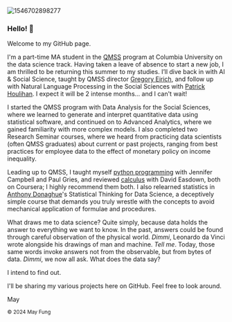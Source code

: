![1546702898277](https://user-images.githubusercontent.com/112728848/202857943-afcb5565-921d-45be-a36b-b4ff538e26b0.jpg)

<h3>Hello! 👋</h3>

Welcome to my GitHub page. 

I'm a part-time MA student in the [QMSS](https://qmss.columbia.edu/) program at Columbia University on the data science track. Having taken a leave of absence to start a new job, I am thrilled to be returning this summer to my studies. I’ll dive back in with AI & Social Science, taught by QMSS director [Gregory Eirich](https://www.linkedin.com/in/greg-eirich-2541598/), and follow up with Natural Language Processing in the Social Sciences with [Patrick Houlihan](https://www.linkedin.com/in/patrick-houlihan-ph-d-mba-9310642/). I expect it will be 2 intense months… and I can't wait!

I started the QMSS program with Data Analysis for the Social Sciences, where we learned to generate and interpret quantitative data using statistical software, and continued on to Advanced Analytics, where we gained familiarity with more complex models. I also completed two Research Seminar courses, where we heard from practicing data scientists (often QMSS graduates) about current or past projects, ranging from best practices for employee data to the effect of monetary policy on income inequality.

Leading up to QMSS, I taught myself [python programming](https://www.coursera.org/learn/learn-to-program) with Jennifer Campbell and Paul Gries, and reviewed [calculus](https://www.coursera.org/learn/introduction-to-calculus) with David Easdown, both on Coursera; I highly recommend them both. I also relearned statistics in [Anthony Donaghue](https://www.linkedin.com/in/anthony-donoghue-66364237/)'s Statistical Thinking for Data Science, a deceptively simple course that demands you truly wrestle with the concepts to avoid mechanical application of formulae and procedures.

What draws me to data science? Quite simply, because data holds the answer to everything we want to know. In the past, answers could be found through careful observation of the physical world. <i>Dimmi</i>, Leonardo da Vinci wrote alongside his drawings of man and machine. <i>Tell me</i>. Today, those same words invoke answers not from the observable, but from bytes of data. <i>Dimmi</i>, we now all ask. What does the data say? 

I intend to find out.

I'll be sharing my various projects here on GitHub. Feel free to look around.

May

<sup>© 2024 May Fung</sup>
